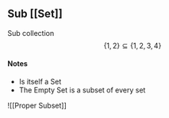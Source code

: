 ## Sub [[Set]]
Sub collection
$$ \{1,2\}\subseteq\{1,2,3,4\} $$
#### Notes
- Is itself a Set
- The Empty Set is a subset of every set

![[Proper Subset]]
